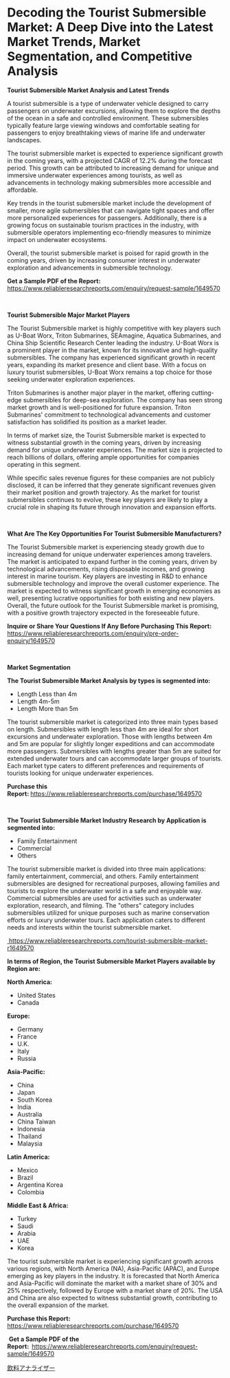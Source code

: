 <p><h1>Decoding the Tourist Submersible Market: A Deep Dive into the Latest Market Trends, Market Segmentation, and Competitive Analysis</h1></p><p><strong>Tourist Submersible Market Analysis and Latest Trends</strong></p>
<p><p>A tourist submersible is a type of underwater vehicle designed to carry passengers on underwater excursions, allowing them to explore the depths of the ocean in a safe and controlled environment. These submersibles typically feature large viewing windows and comfortable seating for passengers to enjoy breathtaking views of marine life and underwater landscapes.</p><p>The tourist submersible market is expected to experience significant growth in the coming years, with a projected CAGR of 12.2% during the forecast period. This growth can be attributed to increasing demand for unique and immersive underwater experiences among tourists, as well as advancements in technology making submersibles more accessible and affordable.</p><p>Key trends in the tourist submersible market include the development of smaller, more agile submersibles that can navigate tight spaces and offer more personalized experiences for passengers. Additionally, there is a growing focus on sustainable tourism practices in the industry, with submersible operators implementing eco-friendly measures to minimize impact on underwater ecosystems.</p><p>Overall, the tourist submersible market is poised for rapid growth in the coming years, driven by increasing consumer interest in underwater exploration and advancements in submersible technology.</p></p>
<p><strong>Get a Sample PDF of the Report:&nbsp;</strong> <a href="https://www.reliableresearchreports.com/enquiry/request-sample/1649570">https://www.reliableresearchreports.com/enquiry/request-sample/1649570</a></p>
<p>&nbsp;</p>
<p><strong>Tourist Submersible Major Market Players</strong></p>
<p><p>The Tourist Submersible market is highly competitive with key players such as U-Boat Worx, Triton Submarines, SEAmagine, Aquatica Submarines, and China Ship Scientific Research Center leading the industry. U-Boat Worx is a prominent player in the market, known for its innovative and high-quality submersibles. The company has experienced significant growth in recent years, expanding its market presence and client base. With a focus on luxury tourist submersibles, U-Boat Worx remains a top choice for those seeking underwater exploration experiences.</p><p>Triton Submarines is another major player in the market, offering cutting-edge submersibles for deep-sea exploration. The company has seen strong market growth and is well-positioned for future expansion. Triton Submarines' commitment to technological advancements and customer satisfaction has solidified its position as a market leader.</p><p>In terms of market size, the Tourist Submersible market is expected to witness substantial growth in the coming years, driven by increasing demand for unique underwater experiences. The market size is projected to reach billions of dollars, offering ample opportunities for companies operating in this segment.</p><p>While specific sales revenue figures for these companies are not publicly disclosed, it can be inferred that they generate significant revenues given their market position and growth trajectory. As the market for tourist submersibles continues to evolve, these key players are likely to play a crucial role in shaping its future through innovation and expansion efforts.</p></p>
<p>&nbsp;</p>
<p><strong>What Are The Key Opportunities For Tourist Submersible Manufacturers?</strong></p>
<p><p>The Tourist Submersible market is experiencing steady growth due to increasing demand for unique underwater experiences among travelers. The market is anticipated to expand further in the coming years, driven by technological advancements, rising disposable incomes, and growing interest in marine tourism. Key players are investing in R&D to enhance submersible technology and improve the overall customer experience. The market is expected to witness significant growth in emerging economies as well, presenting lucrative opportunities for both existing and new players. Overall, the future outlook for the Tourist Submersible market is promising, with a positive growth trajectory expected in the foreseeable future.</p></p>
<p><strong>Inquire or Share Your Questions If Any Before Purchasing This Report:</strong> <a href="https://www.reliableresearchreports.com/enquiry/pre-order-enquiry/1649570">https://www.reliableresearchreports.com/enquiry/pre-order-enquiry/1649570</a></p>
<p>&nbsp;</p>
<p><strong>Market Segmentation</strong></p>
<p><strong>The Tourist Submersible Market Analysis by types is segmented into:</strong></p>
<p><ul><li>Length Less than 4m</li><li>Length 4m-5m</li><li>Length More than 5m</li></ul></p>
<p><p>The tourist submersible market is categorized into three main types based on length. Submersibles with length less than 4m are ideal for short excursions and underwater exploration. Those with lengths between 4m and 5m are popular for slightly longer expeditions and can accommodate more passengers. Submersibles with lengths greater than 5m are suited for extended underwater tours and can accommodate larger groups of tourists. Each market type caters to different preferences and requirements of tourists looking for unique underwater experiences.</p></p>
<p><strong>Purchase this Report:&nbsp;</strong><a href="https://www.reliableresearchreports.com/purchase/1649570">https://www.reliableresearchreports.com/purchase/1649570</a></p>
<p>&nbsp;</p>
<p><strong>The Tourist Submersible Market Industry Research by Application is segmented into:</strong></p>
<p><ul><li>Family Entertainment</li><li>Commercial</li><li>Others</li></ul></p>
<p><p>The tourist submersible market is divided into three main applications: family entertainment, commercial, and others. Family entertainment submersibles are designed for recreational purposes, allowing families and tourists to explore the underwater world in a safe and enjoyable way. Commercial submersibles are used for activities such as underwater exploration, research, and filming. The "others" category includes submersibles utilized for unique purposes such as marine conservation efforts or luxury underwater tours. Each application caters to different needs and interests within the tourist submersible market.</p></p>
<p><a href="https://www.reliableresearchreports.com/tourist-submersible-market-r1649570">&nbsp;https://www.reliableresearchreports.com/tourist-submersible-market-r1649570</a></p>
<p><strong>In terms of Region, the Tourist Submersible Market Players available by Region are:</strong></p>
<p>
    <p> <strong> North America: </strong>
        <ul>
            <li>United States</li>
            <li>Canada</li>
        </ul>
        </p> 
    <p> <strong> Europe: </strong>
        <ul>
            <li>Germany</li>
            <li>France</li>
            <li>U.K.</li>
            <li>Italy</li>
            <li>Russia</li>
        </ul>
        </p> 
    <p> <strong> Asia-Pacific: </strong>
        <ul>
            <li>China</li>
            <li>Japan</li>
            <li>South Korea</li>
            <li>India</li>
            <li>Australia</li>
            <li>China Taiwan</li>
            <li>Indonesia</li>
            <li>Thailand</li>
            <li>Malaysia</li>
        </ul>
        </p> 
    <p> <strong> Latin America: </strong>
        <ul>
            <li>Mexico</li>
            <li>Brazil</li>
            <li>Argentina Korea</li>
            <li>Colombia</li>
        </ul>
        </p> 
    <p> <strong> Middle East & Africa: </strong>
        <ul>
            <li>Turkey</li>
            <li>Saudi</li>
            <li>Arabia</li>
            <li>UAE</li>
            <li>Korea</li>
        </ul>
    </p>
    </p>
<p><p>The tourist submersible market is experiencing significant growth across various regions, with North America (NA), Asia-Pacific (APAC), and Europe emerging as key players in the industry. It is forecasted that North America and Asia-Pacific will dominate the market with a market share of 30% and 25% respectively, followed by Europe with a market share of 20%. The USA and China are also expected to witness substantial growth, contributing to the overall expansion of the market.</p></p>
<p><strong>Purchase this Report: </strong><a href="https://www.reliableresearchreports.com/purchase/1649570">https://www.reliableresearchreports.com/purchase/1649570</a></p>
<p>&nbsp;<strong>Get a Sample PDF of the Report:&nbsp;&nbsp;</strong><a href="https://www.reliableresearchreports.com/enquiry/request-sample/1649570">https://www.reliableresearchreports.com/enquiry/request-sample/1649570</a></p>
<p><strong></strong></p>
<p><p><a href="https://github.com/luffiazaza/Market-Research-Report-List-1/blob/main/209335630215.md">飲料アナライザー</a></p></p>